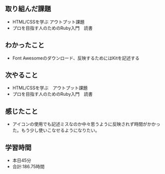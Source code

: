 ## 取り組んだ課題
- HTML/CSSを学ぶ アウトプット課題
- プロを目指す人のためのRuby入門　読書
## わかったこと
- Font Awesomeのダウンロード、反映するためにはKitを記述する
## 次やること
- HTML/CSSを学ぶ　アウトプット課題
- プロを目指す人のためのRuby入門　読書
## 感じたこと
- アイコンの使用でも記述ミスなのか中々思うように反映されず時間がかかった。もう少し使いこなせるようになりたい。
## 学習時間　
- 本日45分<br>
- 合計:186.75時間
